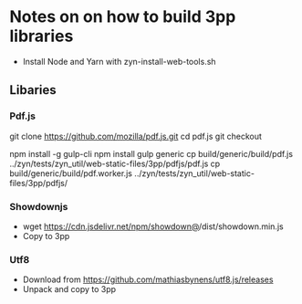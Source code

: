 # Notes on on how to build 3pp libraries

* Install Node and Yarn with zyn-install-web-tools.sh

## Libaries

### Pdf.js

git clone https://github.com/mozilla/pdf.js.git
cd pdf.js
git checkout <version>

npm install -g gulp-cli
npm install
gulp generic
cp build/generic/build/pdf.js ../zyn/tests/zyn_util/web-static-files/3pp/pdfjs/pdf.js
cp build/generic/build/pdf.worker.js ../zyn/tests/zyn_util/web-static-files/3pp/pdfjs/

### Showdownjs

 * wget https://cdn.jsdelivr.net/npm/showdown@<version tag>/dist/showdown.min.js
 * Copy to 3pp

### Utf8

 * Download from https://github.com/mathiasbynens/utf8.js/releases
 * Unpack and copy to 3pp